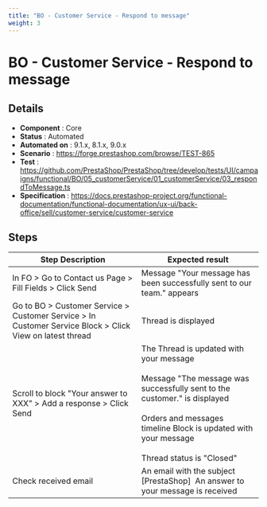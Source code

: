 ```yaml
---
title: "BO - Customer Service - Respond to message"
weight: 3
---
```


# BO - Customer Service - Respond to message
## Details
* **Component** : Core
* **Status** : Automated
* **Automated on** : 9.1.x, 8.1.x, 9.0.x
* **Scenario** : https://forge.prestashop.com/browse/TEST-865
* **Test** : https://github.com/PrestaShop/PrestaShop/tree/develop/tests/UI/campaigns/functional/BO/05_customerService/01_customerService/03_respondToMessage.ts
* **Specification** : https://docs.prestashop-project.org/functional-documentation/functional-documentation/ux-ui/back-office/sell/customer-service/customer-service

## Steps
| Step Description | Expected result |
| ----- | ----- |
| In FO > Go to Contact us Page > Fill Fields > Click Send | Message "Your message has been successfully sent to our team." appears |
| Go to BO > Customer Service > Customer Service > In Customer Service Block > Click View on latest thread | Thread is displayed |
| Scroll to block "Your answer to XXX" > Add a response > Click Send | The Thread is updated with your message<br><br>Message "The message was successfully sent to the customer." is displayed<br><br>Orders and messages timeline Block is updated with your message<br><br>Thread status is "Closed" |
| Check received email | An email with the subject [PrestaShop]  An answer to your message is received |
